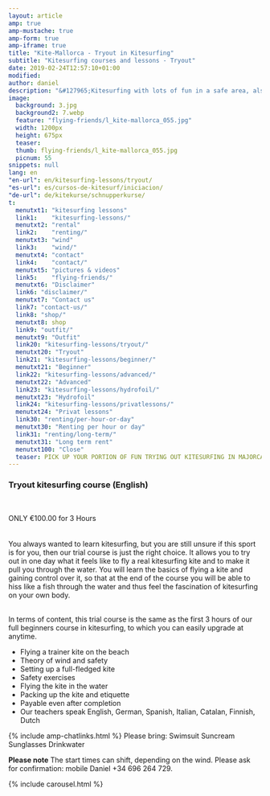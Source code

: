 ```yaml
---
layout: article
amp: true
amp-mustache: true
amp-form: true
amp-iframe: true
title: "Kite-Mallorca - Tryout in Kitesurfing"
subtitle: "Kitesurfing courses and lessons - Tryout"
date: 2019-02-24T12:57:10+01:00
modified: 
author: daniel
description: "&#127965;Kitesurfing with lots of fun in a safe area, also for children the best way to learn this amazing water sport. All gear included"
image:
  background: 3.jpg
  background2: 7.webp
  feature: "flying-friends/l_kite-mallorca_055.jpg"
  width: 1200px
  height: 675px
  teaser:
  thumb: flying-friends/l_kite-mallorca_055.jpg
  picnum: 55
snippets: null
lang: en
"en-url": en/kitesurfing-lessons/tryout/
"es-url": es/cursos-de-kitesurf/iniciacion/
"de-url": de/kitekurse/schnupperkurse/
t:
  menutxt1: "kitesurfing lessons"
  link1:    "kitesurfing-lessons/"
  menutxt2: "rental"
  link2:    "renting/"
  menutxt3: "wind"
  link3:    "wind/"
  menutxt4: "contact"
  link4:    "contact/"
  menutxt5: "pictures & videos"
  link5:    "flying-friends/"
  menutxt6: "Disclaimer"
  link6: "disclaimer/"
  menutxt7: "Contact us"
  link7: "contact-us/"
  link8: "shop/"
  menutxt8: shop
  link9: "outfit/"
  menutxt9: "Outfit"
  link20: "kitesurfing-lessons/tryout/"
  menutxt20: "Tryout"
  link21: "kitesurfing-lessons/beginner/"
  menutxt21: "Beginner"
  link22: "kitesurfing-lessons/advanced/"
  menutxt22: "Advanced"
  link23: "kitesurfing-lessons/hydrofoil/"
  menutxt23: "Hydrofoil"
  link24: "kitesurfing-lessons/privatlessons/"
  menutxt24: "Privat lessons"
  link30: "renting/per-hour-or-day"
  menutxt30: "Renting per hour or day"
  link31: "renting/long-term/"
  menutxt31: "Long term rent"
  menutxt100: "Close"
  teaser: PICK UP YOUR PORTION OF FUN TRYING OUT KITESURFING IN MAJORCA
---
```


<h3>Tryout kitesurfing course (English)</h3>
<br>
 
ONLY €100.00 for 3 Hours<br>
<br><br>
<span>You always wanted to learn kitesurfing, but you are still unsure if this sport is for you, then our trial course is just the right choice.
It allows you to try out in one day what it feels like to fly a real kitesurfing kite and to make it pull you through the water.
You will learn the basics of flying a kite and gaining control over it, so that at the end of the course you will be able to hiss like a fish through the water and thus feel the fascination of kitesurfing on your own body.<br><br>

In terms of content, this trial course is the same as the first 3 hours of our full beginners course in kitesurfing, to which you can easily upgrade at anytime.
</span>
<div class="item">
<ul>
  <li>Flying a trainer kite on the beach</li>
  <li>Theory of wind and safety</li>
  <li>Setting up a full-fledged kite</li>
  <li>Safety exercises</li>
  <li>Flying the kite in the water</li>
  <li>Packing up the kite and etiquette</li>
  <li>Payable even after completion</li>
  <li>Our teachers speak English, German, Spanish, Italian, Catalan, Finnish, Dutch</li>
</ul>
</div>
{% include amp-chatlinks.html %}
<span>Please bring:
Swimsuit Suncream Sunglasses Drinkwater</span><br>

<span><strong>Please note</strong>
The start times can shift, depending on the wind. Please ask for confirmation: mobile Daniel +34 696 264 729.</span>

{% include carousel.html %}
